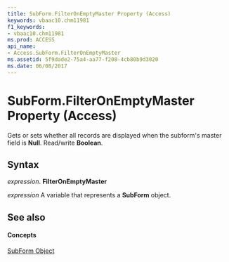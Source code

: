 ```yaml
---
title: SubForm.FilterOnEmptyMaster Property (Access)
keywords: vbaac10.chm11981
f1_keywords:
- vbaac10.chm11981
ms.prod: ACCESS
api_name:
- Access.SubForm.FilterOnEmptyMaster
ms.assetid: 5f9dade2-75a4-aa77-f208-4cb80b9d3020
ms.date: 06/08/2017
---
```



# SubForm.FilterOnEmptyMaster Property (Access)

Gets or sets whether all records are displayed when the subform's master field is  **Null**. Read/write **Boolean**.


## Syntax

 _expression_. **FilterOnEmptyMaster**

 _expression_ A variable that represents a **SubForm** object.


## See also


#### Concepts


[SubForm Object](subform-object-access.md)

